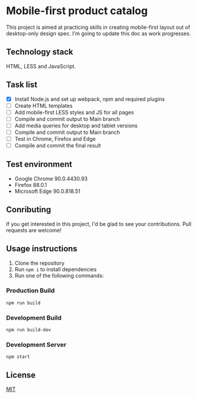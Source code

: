# Mobile-first product catalog

This project is aimed at practicing skills in creating mobile-first layout out of desktop-only design spec. I'm going to update this doc as work progresses.

## Technology stack

HTML, LESS and JavaScript.

## Task list

- [x] Install Node.js and set up webpack, npm and required plugins
- [ ] Create HTML templates
- [ ] Add mobile-first LESS styles and JS for all pages
- [ ] Compile and commit output to Main branch
- [ ] Add media queries for desktop and tablet versions
- [ ] Compile and commit output to Main branch
- [ ] Test in Chrome, Firefox and Edge
- [ ] Compile and commit the final result

## Test environment

- Google Chrome 90.0.4430.93
- Firefox 88.0.1
- Microsoft Edge 90.0.818.51

## Conributing

If you get interested in this project, I'd be glad to see your contributions. Pull requests are welcome!

## Usage instructions

1. Clone the repository
2. Run `npm i` to install dependencies
3. Run one of the following commands:

### Production Build

```
npm run build
```

### Development Build

```
npm run build-dev
```

### Development Server

```
npm start
```

## License

[MIT](LICENSE.md)